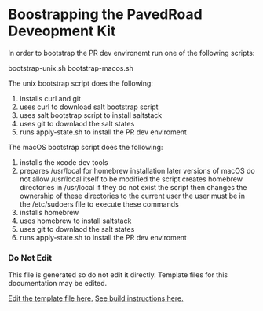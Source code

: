 # Boostrapping the PavedRoad Deveopment Kit

In order to bootstrap the PR dev environemt run one of the following scripts:

bootstrap-unix.sh
bootstrap-macos.sh

The unix bootstrap script does the following:

1) installs curl and git
2) uses curl to download salt bootstrap script
3) uses salt bootstrap script to install saltstack
4) uses git to downlaod the salt states
5) runs apply-state.sh to install the PR dev enviroment

The macOS bootstrap script does the following:

1) installs the xcode dev tools
2) prepares /usr/local for homebrew installation
   later versions of macOS do not allow /usr/local itself to be modified
   the script creates homebrew directories in /usr/local if they do not exist
   the script then changes the ownership of these directories to the current user
   the user must be in the /etc/sudoers file to execute these commands
3) installs homebrew
4) uses homebrew to install saltstack
5) uses git to downlaod the salt states
6) runs apply-state.sh to install the PR dev enviroment

### Do Not Edit
This file is generated so do not edit it directly.
Template files for this documentation may be edited.

[Edit the template file here.](repo_templates/salt/INSTALL.md)
[See build instructions here.](assets/README.md)
